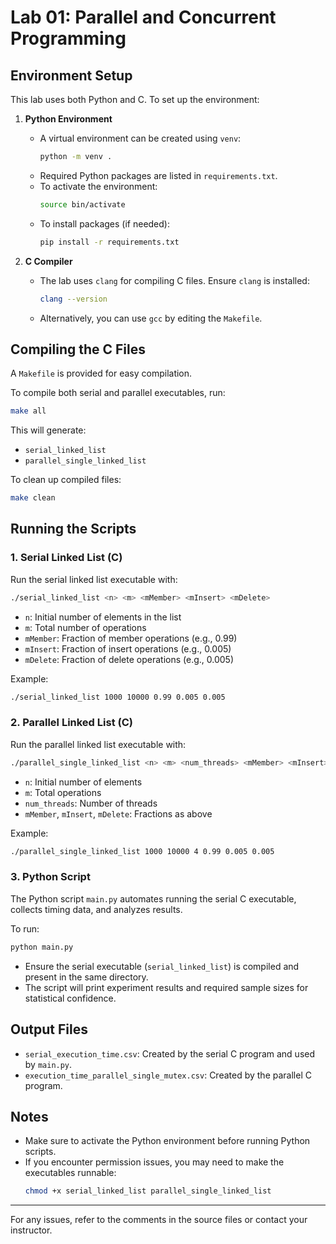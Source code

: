 # Lab 01: Parallel and Concurrent Programming

## Environment Setup

This lab uses both Python and C. To set up the environment:

1. **Python Environment**
   - A virtual environment can be created using `venv`:
     ```sh
     python -m venv .
     ```
   - Required Python packages are listed in `requirements.txt`.
   - To activate the environment:
     ```sh
     source bin/activate
     ```
   - To install packages (if needed):
     ```sh
     pip install -r requirements.txt
     ```

2. **C Compiler**
   - The lab uses `clang` for compiling C files. Ensure `clang` is installed:
     ```sh
     clang --version
     ```
   - Alternatively, you can use `gcc` by editing the `Makefile`.

## Compiling the C Files

A `Makefile` is provided for easy compilation.

To compile both serial and parallel executables, run:
```sh
make all 
```
This will generate:
- `serial_linked_list`
- `parallel_single_linked_list`

To clean up compiled files:
```sh
make clean
```

## Running the Scripts

### 1. Serial Linked List (C)

Run the serial linked list executable with:
```sh
./serial_linked_list <n> <m> <mMember> <mInsert> <mDelete>
```
- `n`: Initial number of elements in the list
- `m`: Total number of operations
- `mMember`: Fraction of member operations (e.g., 0.99)
- `mInsert`: Fraction of insert operations (e.g., 0.005)
- `mDelete`: Fraction of delete operations (e.g., 0.005)

Example:
```sh
./serial_linked_list 1000 10000 0.99 0.005 0.005
```

### 2. Parallel Linked List (C)

Run the parallel linked list executable with:
```sh
./parallel_single_linked_list <n> <m> <num_threads> <mMember> <mInsert> <mDelete>
```
- `n`: Initial number of elements
- `m`: Total operations
- `num_threads`: Number of threads
- `mMember`, `mInsert`, `mDelete`: Fractions as above

Example:
```sh
./parallel_single_linked_list 1000 10000 4 0.99 0.005 0.005
```

### 3. Python Script

The Python script `main.py` automates running the serial C executable, collects timing data, and analyzes results.

To run:
```sh
python main.py
```
- Ensure the serial executable (`serial_linked_list`) is compiled and present in the same directory.
- The script will print experiment results and required sample sizes for statistical confidence.

## Output Files
- `serial_execution_time.csv`: Created by the serial C program and used by `main.py`.
- `execution_time_parallel_single_mutex.csv`: Created by the parallel C program.

## Notes
- Make sure to activate the Python environment before running Python scripts.
- If you encounter permission issues, you may need to make the executables runnable:
  ```sh
  chmod +x serial_linked_list parallel_single_linked_list
  ```

---
For any issues, refer to the comments in the source files or contact your instructor. 
